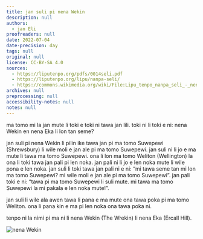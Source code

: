 ```yaml
---
title: jan suli pi nena Wekin
description: null
authors:
  - jan Eli
proofreaders: null
date: 2022-07-04
date-precision: day
tags: null
original: null
license: CC-BY-SA 4.0
sources:
  - https://liputenpo.org/pdfs/0014seli.pdf
  - https://liputenpo.org/lipu/nanpa-seli/
  - https://commons.wikimedia.org/wiki/File:Lipu_tenpo_nanpa_seli_-_nena_Wekin.png
archives: null
preprocessing: null
accessibility-notes: null
notes: null
---
```


ma tomo mi la jan mute li toki e toki ni tawa jan lili. toki ni li toki e ni: nena Wekin en nena Eka li lon tan seme?

jan suli pi nena Wekin li pilin ike tawa jan pi ma tomo Suwepewi (Shrewsbury) li wile moli e jan ale pi ma tomo Suwepewi. jan suli ni li jo e ma mute li tawa ma tomo Suwepewi. ona li lon ma tomo Weliton (Wellington) la ona li toki tawa jan pali pi len noka. jan pali ni li jo e len noka mute li wile pona e len noka. jan suli li toki tawa jan pali ni e ni: “mi tawa seme tan mi lon ma tomo Suwepewi? mi wile moli e jan ale pi ma tomo Suwepewi”. jan pali toki e ni: “tawa pi ma tomo Suwepewi li suli mute. mi tawa ma tomo Suwepewi la mi pakala e len noka mute!”.

jan suli li wile ala awen tawa li pana e ma mute ona tawa poka pi ma tomo Weliton. ona li pana kin e ma pi len noka ona tawa poka ni.

tenpo ni la nimi pi ma ni li nena Wekin (The Wrekin) li nena Eka (Ercall Hill).

![nena Wekin](https://upload.wikimedia.org/wikipedia/commons/d/d7/Lipu_tenpo_nanpa_seli_-_nena_Wekin.png)